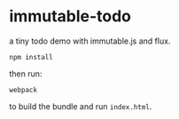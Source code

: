 # immutable-todo
a tiny todo demo with immutable.js and flux.

    npm install
    
then run:

    webpack
    
to build the bundle and run `index.html`.